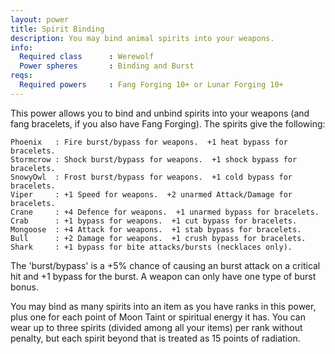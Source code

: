 ```yaml
---
layout: power
title: Spirit Binding
description: You may bind animal spirits into your weapons.
info:
  Required class      : Werewolf
  Power spheres       : Binding and Burst
reqs:
  Required powers     : Fang Forging 10+ or Lunar Forging 10+
---
```


This power allows you to bind and unbind spirits into your weapons (and fang
bracelets, if you also have Fang Forging).  The spirits give the following:

```
Phoenix   : Fire burst/bypass for weapons.  +1 heat bypass for bracelets.
Stormcrow : Shock burst/bypass for weapons.  +1 shock bypass for bracelets.
SnowyOwl  : Frost burst/bypass for weapons.  +1 cold bypass for bracelets.
Viper     : +1 Speed for weapons.  +2 unarmed Attack/Damage for bracelets.
Crane     : +4 Defence for weapons.  +1 unarmed bypass for bracelets.
Crab      : +1 bypass for weapons.  +1 cut bypass for bracelets.
Mongoose  : +4 Attack for weapons.  +1 stab bypass for bracelets.
Bull      : +2 Damage for weapons.  +1 crush bypass for bracelets.
Shark     : +1 bypass for bite attacks/bursts (necklaces only).
```

The 'burst/bypass' is a +5% chance of causing an burst attack on a critical hit
and +1 bypass for the burst.  A weapon can only have one type of burst bonus.

You may bind as many spirits into an item as you have ranks in this power, plus
one for each point of Moon Taint or spiritual energy it has.  You can wear up
to three spirits (divided among all your items) per rank without penalty, but
each spirit beyond that is treated as 15 points of radiation.
